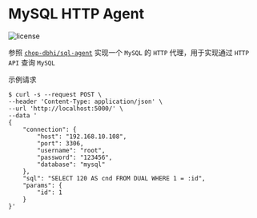 # MySQL HTTP Agent

![license](https://img.shields.io/github/license/alibaba/dubbo.svg)

参照 [`chop-dbhi/sql-agent`](https://github.com/chop-dbhi/sql-agent) 实现一个 `MySQL` 的 `HTTP` 代理，用于实现通过 `HTTP API` 查询 `MySQL`

示例请求
```
$ curl -s --request POST \
--header 'Content-Type: application/json' \
--url 'http://localhost:5000/' \
--data '
{
    "connection": {
        "host": "192.168.10.108",
        "port": 3306,
        "username": "root",
        "password": "123456",
        "database": "mysql"
    },
    "sql": "SELECT 120 AS cnd FROM DUAL WHERE 1 = :id",
    "params": {
        "id": 1
    }
}'
```